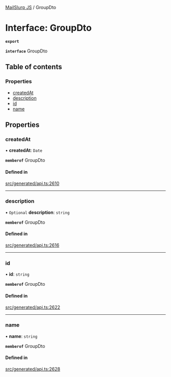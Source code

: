 [MailSlurp JS](../README.md) / GroupDto

# Interface: GroupDto

**`export`**

**`interface`** GroupDto

## Table of contents

### Properties

- [createdAt](GroupDto.md#createdat)
- [description](GroupDto.md#description)
- [id](GroupDto.md#id)
- [name](GroupDto.md#name)

## Properties

### createdAt

• **createdAt**: `Date`

**`memberof`** GroupDto

#### Defined in

[src/generated/api.ts:2610](https://github.com/mailslurp/mailslurp-client/blob/6bcf839/src/generated/api.ts#L2610)

___

### description

• `Optional` **description**: `string`

**`memberof`** GroupDto

#### Defined in

[src/generated/api.ts:2616](https://github.com/mailslurp/mailslurp-client/blob/6bcf839/src/generated/api.ts#L2616)

___

### id

• **id**: `string`

**`memberof`** GroupDto

#### Defined in

[src/generated/api.ts:2622](https://github.com/mailslurp/mailslurp-client/blob/6bcf839/src/generated/api.ts#L2622)

___

### name

• **name**: `string`

**`memberof`** GroupDto

#### Defined in

[src/generated/api.ts:2628](https://github.com/mailslurp/mailslurp-client/blob/6bcf839/src/generated/api.ts#L2628)
